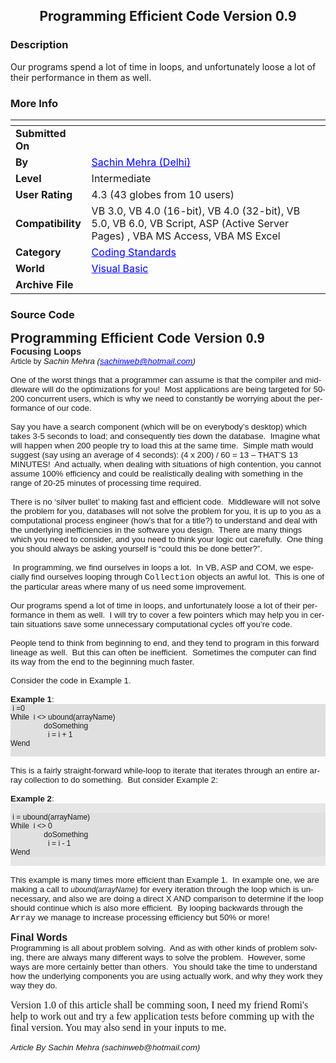 ﻿<div align="center">

## Programming Efficient Code Version 0\.9


</div>

### Description

Our programs spend a lot of time in loops, and unfortunately loose a lot of their performance in them as well.
 
### More Info
 


<span>             |<span>
---                |---
**Submitted On**   |
**By**             |[Sachin Mehra \(Delhi\)](https://github.com/Planet-Source-Code/PSCIndex/blob/master/ByAuthor/sachin-mehra-delhi.md)
**Level**          |Intermediate
**User Rating**    |4.3 (43 globes from 10 users)
**Compatibility**  |VB 3\.0, VB 4\.0 \(16\-bit\), VB 4\.0 \(32\-bit\), VB 5\.0, VB 6\.0, VB Script, ASP \(Active Server Pages\) , VBA MS Access, VBA MS Excel
**Category**       |[Coding Standards](https://github.com/Planet-Source-Code/PSCIndex/blob/master/ByCategory/coding-standards__1-43.md)
**World**          |[Visual Basic](https://github.com/Planet-Source-Code/PSCIndex/blob/master/ByWorld/visual-basic.md)
**Archive File**   |[](https://github.com/Planet-Source-Code/sachin-mehra-delhi-programming-efficient-code-version-0-9__1-35835/archive/master.zip)





### Source Code

<html>
<head>
<title>Programming Efficient Code</title>
<style>
<!--
 /* Font Definitions */
 @font-face
	{font-family:Courier;
	panose-1:2 7 4 9 2 2 5 2 4 4;
	mso-font-alt:"Courier New";
	mso-font-charset:0;
	mso-generic-font-family:modern;
	mso-font-format:other;
	mso-font-pitch:fixed;
	mso-font-signature:3 0 0 0 1 0;}
 /* Style Definitions */
 p.MsoNormal, li.MsoNormal, div.MsoNormal
	{mso-style-parent:"";
	margin:0in;
	margin-bottom:.0001pt;
	mso-pagination:widow-orphan;
	font-size:12.0pt;
	font-family:"Times New Roman";
	mso-fareast-font-family:"Times New Roman";}
a:link, span.MsoHyperlink
	{color:blue;
	text-decoration:underline;
	text-underline:single;}
a:visited, span.MsoHyperlinkFollowed
	{color:purple;
	text-decoration:underline;
	text-underline:single;}
code
	{font-family:Courier;
	mso-ascii-font-family:Courier;
	mso-fareast-font-family:"Times New Roman";
	mso-hansi-font-family:Courier;
	mso-bidi-font-family:"Courier New";}
pre
	{margin:0in;
	margin-bottom:.0001pt;
	mso-pagination:widow-orphan;
	font-size:10.0pt;
	font-family:"Courier New";
	mso-fareast-font-family:"Times New Roman";}
span.SpellE
	{mso-style-name:"";
	mso-spl-e:yes;}
span.GramE
	{mso-style-name:"";
	mso-gram-e:yes;}
@page Section1
	{size:8.5in 11.0in;
	margin:1.0in 1.25in 1.0in 1.25in;
	mso-header-margin:.5in;
	mso-footer-margin:.5in;
	mso-paper-source:0;}
div.Section1
	{page:Section1;}
-->
</style>
</head>
<body lang=EN-US link=blue vlink=purple style='tab-interval:.5in'>
<div class=Section1>
<p class=MsoNormal><b><span style='font-size:16.0pt;font-family:Arial'>Programming
Efficient Code Version 0.9</span></b></p>
<p class=MsoNormal><b><span style='font-size:11.0pt;font-family:Arial'>Focusing
Loops <o:p></o:p></span></b></p>
<p class=MsoNormal><span style='font-size:9.0pt;font-family:Arial'>Article by </span><i><span
style='font-size:10.0pt;font-family:Arial'>Sachin Mehra (<a
href="mailto:sachinweb@hotmail.com">sachinweb@hotmail.com</a>)<o:p></o:p></span></i></p>
<p class=MsoNormal><span style='font-size:10.0pt;font-family:Arial'>&nbsp;</span></p>
<p class=MsoNormal><span style='font-size:10.0pt;font-family:Arial'>One of the
worst things that a programmer can assume is that the compiler and middleware
will do the optimizations for you!&nbsp; Most applications are being targeted
for 50-200 concurrent users, which is why we need to constantly be worrying
about the performance of our code. </span></p>
<p class=MsoNormal><span style='font-size:10.0pt;font-family:Arial'>&nbsp;</span></p>
<p class=MsoNormal><span style='font-size:10.0pt;font-family:Arial'>Say you
have a search component (which will be on everybody’s desktop) which takes 3-5
seconds to load; and consequently ties down the database.&nbsp; Imagine what
will happen when 200 people try to load this at the same time.&nbsp; Simple
math would suggest (say using an average of 4 seconds): (4 x 200) / 60 = 13 –
THAT’S 13 MINUTES!&nbsp; And actually, when dealing with situations of high
contention, you cannot assume 100% efficiency and could be realistically
dealing with something in the range of 20-25 minutes of processing time
required.&nbsp; </span></p>
<p class=MsoNormal><span style='font-size:10.0pt;font-family:Arial'>&nbsp;</span></p>
<p class=MsoNormal><span style='font-size:10.0pt;font-family:Arial'>There is no
‘silver bullet’ to making fast and efficient code.&nbsp; Middleware will not
solve the problem for you, databases will not solve the problem for you, it is
up to you as a computational process engineer (how’s that for a title?) to
understand and deal with the underlying inefficiencies in the software you design.&nbsp;
There are many things which you need to consider, and you need to think your
logic out carefully.&nbsp; One thing you should always be asking yourself is
“could this be done better?<span class=GramE>”.</span></span></p>
<p class=MsoNormal><span style='font-size:10.0pt;font-family:Arial'>&nbsp;</span></p>
<p class=MsoNormal><span style='font-size:10.0pt;font-family:Arial'>&nbsp;In
programming, we find ourselves in loops a lot. &nbsp;In VB, ASP and COM, we
especially find ourselves looping through </span><span style='font-size:10.0pt;
font-family:"Courier New"'>Collection</span><span style='font-size:10.0pt;
font-family:Arial'> objects an awful lot.&nbsp; This is one of the particular
areas where many of us need some improvement.&nbsp; </span></p>
<p class=MsoNormal><span style='font-size:10.0pt;font-family:Arial'>&nbsp;</span></p>
<p class=MsoNormal><span style='font-size:10.0pt;font-family:Arial'>Our
programs spend a lot of time in loops, and unfortunately loose a lot of their
performance in them as well.&nbsp; I will try to cover a few pointers which may
help you in certain situations save some unnecessary computational cycles off
you’re code.</span></p>
<p class=MsoNormal><span style='font-size:10.0pt;font-family:Arial'>&nbsp;</span></p>
<p class=MsoNormal><span style='font-size:10.0pt;font-family:Arial'>People tend
to think from beginning to end, and they tend to program in this forward
lineage as well.&nbsp; But this can often be inefficient. &nbsp;Sometimes the
computer can find its way from the end to the beginning much faster.&nbsp; </span></p>
<p class=MsoNormal><span style='font-size:10.0pt;font-family:Arial'><o:p>&nbsp;</o:p></span></p>
<p class=MsoNormal><span style='font-size:10.0pt;font-family:Arial'>Consider
the code in Example 1.</span></p>
<p class=MsoNormal><span style='font-size:10.0pt;font-family:Arial'>&nbsp;</span></p>
<p class=MsoNormal><b><span style='font-size:10.0pt;font-family:Arial'>Example
1</span></b><span style='font-size:10.0pt;font-family:Arial'>:</span></p>
<p class=MsoNormal style='background:#E0E0E0'><span style='font-size:9.0pt;
font-family:Arial'>&nbsp;<span class=SpellE>i</span> =0</span></p>
<p class=MsoNormal style='background:#E0E0E0'><span class=GramE><span
style='font-size:9.0pt;font-family:Arial'>While <span
style='mso-spacerun:yes'> </span><span class=SpellE>i</span></span></span><span
style='font-size:9.0pt;font-family:Arial'> &lt;&gt; <span class=SpellE>ubound</span>(<span
class=SpellE>arrayName</span>)</span></p>
<p class=MsoNormal style='background:#E0E0E0'><span style='font-size:9.0pt;
font-family:Arial'>&nbsp;&nbsp;&nbsp;&nbsp;&nbsp;&nbsp;&nbsp;&nbsp;&nbsp;&nbsp;&nbsp;&nbsp;&nbsp;&nbsp;&nbsp;
<span class=SpellE><span class=GramE>doSomething</span></span><o:p></o:p></span></p>
<p class=MsoNormal style='background:#E0E0E0'><span style='font-size:9.0pt;
font-family:Arial'><span style='mso-tab-count:1'>                </span><span
style='mso-spacerun:yes'>  </span><span class=SpellE>i</span> = <span
class=SpellE>i</span> + 1<o:p></o:p></span></p>
<p class=MsoNormal style='background:#E0E0E0'><span style='font-size:9.0pt;
font-family:Arial'>Wend</span></p>
<p class=MsoNormal style='background:#E0E0E0'><span style='font-size:9.0pt;
font-family:Arial'>&nbsp;</span></p>
<p class=MsoNormal><span style='font-size:10.0pt;font-family:Arial'>&nbsp;</span></p>
<p class=MsoNormal><span style='font-size:10.0pt;font-family:Arial'>This is a
fairly straight-forward while-loop to iterate that iterates through an entire array
collection to do something.&nbsp; But consider Example 2:</span></p>
<p class=MsoNormal><span style='font-size:10.0pt;font-family:Arial'>&nbsp;</span></p>
<p class=MsoNormal><b><span style='font-size:10.0pt;font-family:Arial'>Example
2</span></b><span style='font-size:10.0pt;font-family:Arial'>:</span></p>
<p class=MsoNormal style='background:#E6E6E6'><span style='font-size:10.0pt;
font-family:Arial'>&nbsp;</span></p>
<p class=MsoNormal style='background:#E0E0E0'><span style='font-size:9.0pt;
font-family:Arial'>&nbsp;<span class=SpellE>i</span> = <span class=SpellE><span
class=GramE>ubound</span></span><span class=GramE>(</span><span class=SpellE>arrayName</span>)</span></p>
<p class=MsoNormal style='background:#E0E0E0'><span class=GramE><span
style='font-size:9.0pt;font-family:Arial'>While<span style='mso-spacerun:yes'> 
</span><span class=SpellE>i</span></span></span><span style='font-size:9.0pt;
font-family:Arial'> &lt;&gt; 0</span></p>
<p class=MsoNormal style='background:#E0E0E0'><span style='font-size:9.0pt;
font-family:Arial'>&nbsp;&nbsp;&nbsp;&nbsp;&nbsp;&nbsp;&nbsp;&nbsp;&nbsp;&nbsp;&nbsp;&nbsp;&nbsp;&nbsp;&nbsp;
<span class=SpellE><span class=GramE>doSomething</span></span><o:p></o:p></span></p>
<p class=MsoNormal style='background:#E0E0E0'><span style='font-size:9.0pt;
font-family:Arial'><span style='mso-tab-count:1'>                </span><span
style='mso-spacerun:yes'>  </span><span class=SpellE>i</span> = <span
class=SpellE>i</span> - 1<o:p></o:p></span></p>
<p class=MsoNormal style='background:#E0E0E0'><span style='font-size:9.0pt;
font-family:Arial'>Wend</span></p>
<p class=MsoNormal style='background:#E6E6E6'><span style='font-size:10.0pt;
font-family:Arial'>&nbsp;</span></p>
<p class=MsoNormal><span style='font-size:10.0pt;font-family:Arial'>&nbsp;</span></p>
<p class=MsoNormal><span style='font-size:10.0pt;font-family:Arial'>This example
is many times more efficient than Example 1.&nbsp; In example one, we are
making a call to </span><span class=SpellE><span class=GramE><i
style='mso-bidi-font-style:normal'><span style='font-size:9.0pt;font-family:
Arial'>ubound</span></i></span></span><span class=GramE><i style='mso-bidi-font-style:
normal'><span style='font-size:9.0pt;font-family:Arial'>(</span></i></span><span
class=SpellE><i style='mso-bidi-font-style:normal'><span style='font-size:9.0pt;
font-family:Arial'>arrayName</span></i></span><i style='mso-bidi-font-style:
normal'><span style='font-size:9.0pt;font-family:Arial'>)</span></i><span
style='font-size:10.0pt;font-family:Arial'> for every iteration through the
loop which is unnecessary, and also we are doing a direct X AND comparison to
determine if the loop should continue which is also more efficient.&nbsp; By
looping backwards through the </span><span style='font-size:10.0pt;font-family:
"Courier New"'>Array</span><span style='font-size:10.0pt;font-family:Arial'> we
manage to increase processing efficiency but 50% or more! &nbsp;</span></p>
<p class=MsoNormal><span style='font-size:10.0pt;font-family:Arial'>&nbsp;</span></p>
<p class=MsoNormal><b><span style='font-family:Arial'>Final Words</span></b></p>
<p class=MsoNormal><span style='font-size:10.0pt;font-family:Arial'>Programming
is all about problem solving.&nbsp; And as with other kinds of problem solving,
there are always many different ways to solve the problem.&nbsp; However, some
ways are more certainly better than others.&nbsp; You should take the time to
understand how the underlying components you are using actually work, and why
they work <span class=GramE>they</span> way they do.</span></p>
<p class=MsoNormal><span style='font-size:10.0pt;font-family:Arial'>&nbsp;</span></p>
<p class=MsoNormal><o:p>Version 1.0 of this article shall be comming soon, I need my friend Romi's help to work out and try a few application tests before comming up with the final version. You may also send in your inputs to me.</o:p></p>
<p class=MsoNormal><span style='font-size:10.0pt;font-family:Arial'>&nbsp;</span></p>
<p class=MsoNormal><i><span style='font-size:10.0pt;font-family:Arial'>Article <span
class=GramE>By</span> Sachin Mehra (sachinweb@hotmail.com)&nbsp; </span></i></p>
<p class=MsoNormal><o:p>&nbsp;</o:p></p>
</div>
</body>
</html>

